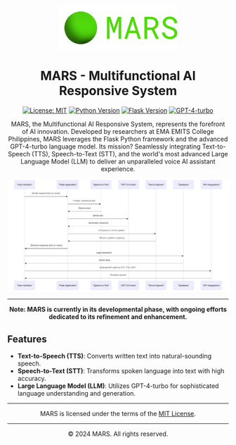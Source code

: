 <div align="center">

<img height="100" src="./static/favicon/android-chrome-512x512-label.png" alt="MARS Logo">

# MARS - Multifunctional AI Responsive System

[![License: MIT](https://img.shields.io/badge/License-MIT-yellow.svg)](./LICENSE)
[![Python Version](https://img.shields.io/badge/python-3.8%2B-blue)](https://www.python.org/)
[![Flask Version](https://img.shields.io/badge/flask-2.0.3-green)](https://flask.palletsprojects.com/)
[![GPT-4-turbo](https://img.shields.io/badge/GPT--4--turbo-advanced-blueviolet)](https://openai.com/)

MARS, the Multifunctional AI Responsive System, represents the forefront of AI innovation. Developed by researchers at EMA EMITS College Philippines, MARS leverages the Flask Python framework and the advanced GPT-4-turbo language model. Its mission? Seamlessly integrating Text-to-Speech (TTS), Speech-to-Text (STT), and the world's most advanced Large Language Model (LLM) to deliver an unparalleled voice AI assistant experience.

<img src="image\conceptual-model.svg" alt="MARS Conceptual Model">

---

**Note: MARS is currently in its developmental phase, with ongoing efforts dedicated to its refinement and enhancement.**

</div>

## Features

- **Text-to-Speech (TTS)**: Converts written text into natural-sounding speech.
- **Speech-to-Text (STT)**: Transforms spoken language into text with high accuracy.
- **Large Language Model (LLM)**: Utilizes GPT-4-turbo for sophisticated language understanding and generation.


---

<div align="center">
MARS is licensed under the terms of the <a href="./LICENSE">MIT License</a>.
</div>

---

<div align="center">
© 2024 MARS. All rights reserved.
</div>
